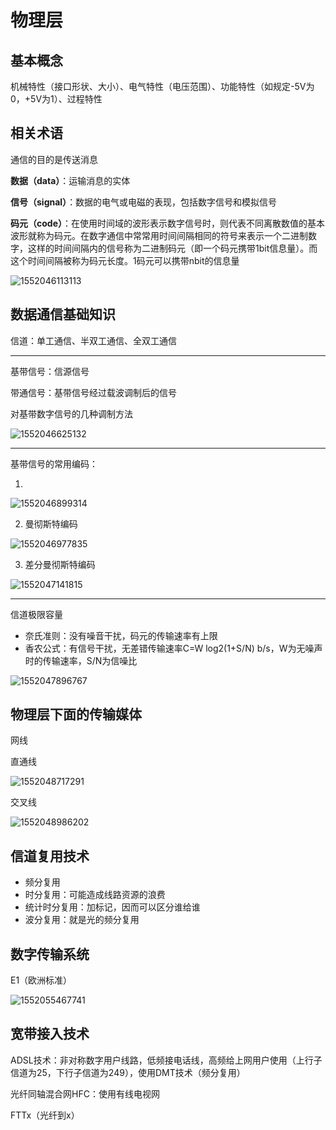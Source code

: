 # 物理层

## 基本概念

机械特性（接口形状、大小）、电气特性（电压范围）、功能特性（如规定-5V为0，+5V为1）、过程特性

## 相关术语

通信的目的是传送消息

**数据（data）**：运输消息的实体

**信号（signal）**：数据的电气或电磁的表现，包括数字信号和模拟信号

**码元（code）**：在使用时间域的波形表示数字信号时，则代表不同离散数值的基本波形就称为码元。在数字通信中常常用时间间隔相同的符号来表示一个二进制数字，这样的时间间隔内的信号称为二进制码元（即一个码元携带1bit信息量）。而这个时间间隔被称为码元长度。1码元可以携带nbit的信息量

![1552046113113](img/1552046113113.png)

## 数据通信基础知识

信道：单工通信、半双工通信、全双工通信

---

基带信号：信源信号

带通信号：基带信号经过载波调制后的信号

对基带数字信号的几种调制方法

![1552046625132](img/1552046625132.jpg)

---

基带信号的常用编码：

1. 

![1552046899314](img/1552046899314.jpg)

2. 曼彻斯特编码

![1552046977835](img/1552046977835.jpg)

3. 差分曼彻斯特编码

![1552047141815](img/1552047141815.jpg)

---

信道极限容量

- 奈氏准则：没有噪音干扰，码元的传输速率有上限
- 香农公式：有信号干扰，无差错传输速率C=W log2(1+S/N)   b/s，W为无噪声时的传输速率，S/N为信噪比

![1552047896767](img/1552047896767.jpg)

## 物理层下面的传输媒体

网线

直通线

![1552048717291](img/1552048717291.jpg)

交叉线

![1552048986202](img/1552048986202.jpg)

## 信道复用技术

- 频分复用
- 时分复用：可能造成线路资源的浪费
- 统计时分复用：加标记，因而可以区分谁给谁
- 波分复用：就是光的频分复用

## 数字传输系统

E1（欧洲标准）

![1552055467741](img/1552055467741.jpg)

## 宽带接入技术

ADSL技术：非对称数字用户线路，低频接电话线，高频给上网用户使用（上行子信道为25，下行子信道为249），使用DMT技术（频分复用）

光纤同轴混合网HFC：使用有线电视网

FTTx（光纤到x）
